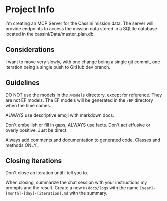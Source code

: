 # Project Info
I'm creating an MCP Server for the Cassini mission data. The server will provide endpoints to access the mission data stored in a SQLite database located in the cassini/Data/master_plan.db.

## Considerations

I want to move very slowly, with one change being a single git commit, one iteration being a single push to GitHub dev branch.

## Guidelines

DO NOT use the models in the `/Models` directory, except for reference. They are not EF models. The EF models will be generated in the `/EF` directory when the time comes.

ALWAYS use descriptive emoji with markdown docs.

Don't embellish or fill in gaps, ALWAYS use facts. Don't act effusive or overly positive. Just be direct.

Always add comments and documentation to generated code. Classes and methods ONLY.

## Closing iterations

Don't close an iteration until I tell you to.

When closing, summarize the chat session with your instructions my prompts and the result. Create a new in `docs/logs` with the name `[year]-[month]-[day]-[iteration].md` with the summary.